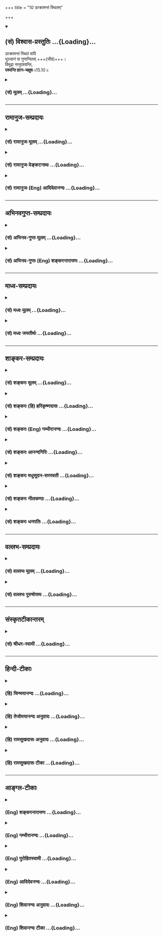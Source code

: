 +++
title = "10 उत्क्रामन्तं स्थितम्"

+++
<div class="js_include" newlevelforh1="2" title="(सं) विश्वास-प्रस्तुतिः" unfilled url="/mahAbhAratam/shlokashaH/06-bhIShma-parva/03-bhagavad-gItA-parva/saMskRtam/vishvAsa-prastutiH/15_puruShottama-yogaH/10_utkrAmantaM_sthit.md">
<details open><summary><h2>(सं) विश्वास-प्रस्तुतिः ...{Loading}...</h2></summary>

उत्क्रामन्तं स्थितं वापि  
भुञ्जानं वा गुणान्वितम् +++(जीवं)+++।  
विमूढा नानुपश्यन्ति,  
**पश्यन्ति ज्ञान-चक्षुषः**॥15.10॥
</details>
</div>
<div class="js_include collapsed" newlevelforh1="3" title="(सं) मूलम्" unfilled url="/mahAbhAratam/shlokashaH/06-bhIShma-parva/03-bhagavad-gItA-parva/saMskRtam/mUlam/15_puruShottama-yogaH/10_utkrAmantaM_sthit.md">
<details><summary><h3>(सं) मूलम् ...{Loading}...</h3></summary>

उत्क्रामन्तं स्थितं वापि भुञ्जानं वा गुणान्वितम्।  
विमूढा नानुपश्यन्ति पश्यन्ति ज्ञानचक्षुषः।।15.10।।
</details>
</div>


_________________
## रामानुज-सम्प्रदायः
<div class="js_include collapsed" newlevelforh1="3" title="(सं) रामानुजः मूलम्" unfilled url="/mahAbhAratam/shlokashaH/06-bhIShma-parva/03-bhagavad-gItA-parva/saMskRtam/rAmAnujaH/mUlam/15_puruShottama-yogaH/10_utkrAmantaM_sthit.md">
<details><summary><h3>(सं) रामानुजः मूलम् ...{Loading}...</h3></summary>

।।15.10।। एवं **गुणान्वितं**
सत्त्वादिगुणमयप्रकृतिपरिणामविशेषमनुष्यत्वादिसंस्थानपिण्डसंसृष्टं
पिण्डविशेषाद् **उत्क्रामन्तं** पिण्डविशेषे अव**स्थितं वा** गुणमयान्
विषयान् **भुञ्जानं** वा कदाचिद् **अपि**
प्रकृतिपरिणामविशेषमनुष्यत्वादिपिण्डाद् विलक्षणं ज्ञानैकाकारं **विमूढा न
अनुपश्यन्ति। विमूढाः मनुष्यत्वादिपिण्डात्माभिमानिनः।**ज्ञानचक्षुषः **तु
पिण्डात्मविवेकविषयज्ञानवन्तः सर्वावस्थम् अपि एनं विविक्ताकारम् एव**
पश्यन्ति।

</details>
</div>
<div class="js_include collapsed" newlevelforh1="3" title="(सं) रामानुजः वेङ्कटनाथः" unfilled url="/mahAbhAratam/shlokashaH/06-bhIShma-parva/03-bhagavad-gItA-parva/saMskRtam/rAmAnujaH/venkaTanAthaH/15_puruShottama-yogaH/10_utkrAmantaM_sthit.md">
<details><summary><h3>(सं) रामानुजः वेङ्कटनाथः ...{Loading}...</h3></summary>

  
  
।।15.10।। कर्मकलापनिगलितस्य कलेवरकारागृहेऽवस्थानं;
तत्रोत्क्रमणप्रवेशादिक्लेशः; तत्रस्थस्य च विषमधुकल्पक्षुद्रतरविषयोपसेवा
चोक्तानि। अथ तदुपरि तन्निदानभूतमात्मापहरणचौर्यमुपक्षिप्य योग्यानुपलम्भं
च परिहरति -- उत्क्रामन्तम् इति श्लोकेन। गुणान्वितत्वमितरेषां
हेतुरित्यभिप्रायेण पूर्वं तद्व्याख्या। उत्क्रमणादिकथनं
सर्वावस्थोपलक्षणमित्यभिप्रायेणकदाचिदपीत्युक्तम्। अहम् इति
नित्यमुपलभ्यमाने सर्वेषां स्वात्मनि; भुञ्जानतादौ च स्वात्मसाक्षिके कथं
केचिन्नानुपश्यन्ति इत्युच्यत इत्यत्राह -- मनुष्यत्वादिपिण्डाद्विलक्षण
मिति। प्रकृतिपरिणामविशेषमनुष्यत्वादिविशिष्टपिण्डादित्यर्थः।
ज्ञानैकाकारत्वोक्तिर्वैलक्षण्यप्रकाराणामुपलक्षणार्था। विमूढा नानुपश्यन्ति
इति भगवतः सानुक्रोशोक्तिः। यथावस्थितात्मदर्शनमूलं विमूढत्वं
तद्विषयमेवेत्याह -- मनुष्यत्वादिपिण्डात्माभिमानिन इति।
नित्यस्वप्रकाशत्वाद्व्यतिरेकाय विविक्ताकारत्वोक्तिः।  
  

</details>
</div>
<div class="js_include collapsed" newlevelforh1="3" title="(सं) रामानुजः (Eng) आदिदेवानन्दः" unfilled url="/mahAbhAratam/shlokashaH/06-bhIShma-parva/03-bhagavad-gItA-parva/saMskRtam/rAmAnujaH/english/AdidevAnandaH/15_puruShottama-yogaH/10_utkrAmantaM_sthit.md">
<details><summary><h3>(सं) रामानुजः (Eng) आदिदेवानन्दः ...{Loading}...</h3></summary>

15.10 The deluded do not perceive the Atman (self) as a form of knowledge separate from Its human and other configurations which are particular transformations of Prakrti, with which the self is conjoined when It is in embodied condition, experiencing the objects of the senses. The self also departs from the body when the body dies and assumes another body. The deluded or those who misconceive the body as the self do not understand all this. However, those who possess the eye of knowledge, i.e., have the knowledge concerning the difference between the body and the self, perceive the self as having a form different from the body in all conditions.

</details>
</div>


_________________
## अभिनवगुप्त-सम्प्रदायः
<div class="js_include collapsed" newlevelforh1="3" title="(सं) अभिनव-गुप्तः मूलम्" unfilled url="/mahAbhAratam/shlokashaH/06-bhIShma-parva/03-bhagavad-gItA-parva/saMskRtam/abhinava-guptaH/mUlam/15_puruShottama-yogaH/10_utkrAmantaM_sthit.md">
<details><summary><h3>(सं) अभिनव-गुप्तः मूलम् ...{Loading}...</h3></summary>
<div class="js_include" includetitle="false" newlevelforh1="2" unfilled="" url="../11_yatanto_yoginashc.md"></div>
</details>
</div>
<div class="js_include collapsed" newlevelforh1="3" title="(सं) अभिनव-गुप्तः (Eng) शङ्करनारायणः" unfilled url="/mahAbhAratam/shlokashaH/06-bhIShma-parva/03-bhagavad-gItA-parva/saMskRtam/abhinava-guptaH/english/shankaranArAyaNaH/15_puruShottama-yogaH/10_utkrAmantaM_sthit.md">
<details><summary><h3>(सं) अभिनव-गुप्तः (Eng) शङ्करनारायणः ...{Loading}...</h3></summary>

15.10 See Comment under 15.11

</details>
</div>


_________________
## माध्व-सम्प्रदायः
<div class="js_include collapsed" newlevelforh1="3" title="(सं) मध्वः मूलम्" unfilled url="/mahAbhAratam/shlokashaH/06-bhIShma-parva/03-bhagavad-gItA-parva/saMskRtam/madhvaH/mUlam/15_puruShottama-yogaH/10_utkrAmantaM_sthit.md">
<details><summary><h3>(सं) मध्वः मूलम् ...{Loading}...</h3></summary>

।।15.10।। तर्हि किमिति न दृश्यते इत्यत आह -- उत्क्रामन्तमित्यादिना।

</details>
</div>
<div class="js_include collapsed" newlevelforh1="3" title="(सं) मध्वः जयतीर्थः" unfilled url="/mahAbhAratam/shlokashaH/06-bhIShma-parva/03-bhagavad-gItA-parva/saMskRtam/madhvaH/jayatIrthaH/15_puruShottama-yogaH/10_utkrAmantaM_sthit.md">
<details><summary><h3>(सं) मध्वः जयतीर्थः ...{Loading}...</h3></summary>

।।15.10।। उक्तमेव किमित्युच्यते इति मन्दाशङ्कानिरासार्थमुत्तरश्लोकद्वयस्य
सङ्गतिमाह -- **तर्ही**ति। यदि जीवातिरिक्तो देहे नियामकः स्यादिति शेषः।
उक्तानुवादेन विमूढत्वमनुपलम्भे कारणम्। न तदभाव इत्युच्यत इति भावः।

</details>
</div>


_________________
## शाङ्कर-सम्प्रदायः
<div class="js_include collapsed" newlevelforh1="3" title="(सं) शङ्करः मूलम्" unfilled url="/mahAbhAratam/shlokashaH/06-bhIShma-parva/03-bhagavad-gItA-parva/saMskRtam/shankaraH/mUlam/15_puruShottama-yogaH/10_utkrAmantaM_sthit.md">
<details><summary><h3>(सं) शङ्करः मूलम् ...{Loading}...</h3></summary>

।।15.10।। --,**उत्क्रामन्तं** देहं पूर्वोपात्तं परित्यजन्तं **स्थितं
वा**पि देहे तिष्ठन्तं **भुञ्जानं वा** शब्दादीँश्च उपलभमानं
**गुणान्वितं** सुखदुःखमोहाद्यैः गुणैः अन्वितम् अनुगतं संयुक्तमित्यर्थः।
एवंभूतम**पि** एनम् अत्यन्तदर्शनगोचरप्राप्तं **विमूढाः**
दृष्टादृष्टविषयभोगबलाकृष्टचेतस्तया अनेकधा मूढाः **न अनुपश्यन्ति** -- अहो
कष्टं वर्तते इति अनुक्रोशति च भगवान् --,ये तु पुनः
प्रमाणजनितज्ञानचक्षुषः ते एनं **पश्यन्ति ज्ञानचक्षुषः** विविक्तदृष्टयः
इत्यर्थः।।

</details>
</div>
<div class="js_include collapsed" newlevelforh1="3" title="(सं) शङ्करः (हि) हरिकृष्णदासः" unfilled url="/mahAbhAratam/shlokashaH/06-bhIShma-parva/03-bhagavad-gItA-parva/saMskRtam/shankaraH/hindI/harikRShNadAsaH/15_puruShottama-yogaH/10_utkrAmantaM_sthit.md">
<details><summary><h3>(सं) शङ्करः (हि) हरिकृष्णदासः ...{Loading}...</h3></summary>

।।15.10।। इस प्रकार इस देहधारी ( जीवात्मा ) को शरीरसे --, उत्क्रमण करते
हुएको अर्थात् पहले प्राप्त किये शरीरको छोड़कर जाते हुएको; अथवा शरीरमें
स्थित रहते हुएको; या शब्दादि विषयोंका भोग करते हुएको; या सुखदुःखमोह आदि
गुणोंसे युक्त हुएको भी; यानी इस प्रकार अत्यन्त दर्शनगोचर होते हुए भी इस
आत्माको मूढ़ लोग; जो कि दृष्ट और अदृष्ट विषयभोगोंकी लालसाके बलसे चित्त
आकृष्ट हो जानेके कारण अनेक प्रकारसे मोहित हो रहे हैं; नहीं देखते; अहो यह
बड़े दुःखकी बात है; इस प्रकार भगवान् करुणा प्रकट करते हैं। परंतु जो
प्रमाणजनित ज्ञाननेत्रोंसे युक्त हैं अर्थात् विवेकदृष्टिवाले हैं; वे इसे
देखते हैं।

</details>
</div>
<div class="js_include collapsed" newlevelforh1="3" title="(सं) शङ्करः (Eng) गम्भीरानन्दः" unfilled url="/mahAbhAratam/shlokashaH/06-bhIShma-parva/03-bhagavad-gItA-parva/saMskRtam/shankaraH/english/gambhIrAnandaH/15_puruShottama-yogaH/10_utkrAmantaM_sthit.md">
<details><summary><h3>(सं) शङ्करः (Eng) गम्भीरानन्दः ...{Loading}...</h3></summary>

15.10 Thus, the embodied soul, utkarmantam, when it is leaving the
body-the body that was assumed earlier; or sthitam, while residing in
the (present) body; or bhunjanam, experiencing sound etc.; or
guna-anvitam, in association with, i.e. identified with, the alities
called happiness, sorrow and delusion-even when, under such conditions,
this one comes very much within the range of cognition; vimudhah, the
persons who are diversely deluded as a result of their hearts being
forcibly attracted by the enjoyments of seen and unseen objects; na, do
not; anu-pasyanti, see. And the Lord regrets this saying, 'Alas! How
sorrowful this is!' Those others, again, jnana-caksusah, who have the
eye of knowledge, \[Jnana-caksuh means the scriptures supported by
reasoning, which are the means of knowledge.\] who have the insight of
under-standing which has arisen from the valid means of knowledge, i.e.,
those having a clear vision; pasyanti, see this one.

</details>
</div>
<div class="js_include collapsed" newlevelforh1="3" title="(सं) शङ्करः आनन्दगिरिः" unfilled url="/mahAbhAratam/shlokashaH/06-bhIShma-parva/03-bhagavad-gItA-parva/saMskRtam/shankaraH/AnandagiriH/15_puruShottama-yogaH/10_utkrAmantaM_sthit.md">
<details><summary><h3>(सं) शङ्करः आनन्दगिरिः ...{Loading}...</h3></summary>

।।15.10।। शरीरमित्यादिश्लोके देहादात्मनोऽतिरेकमुक्त्वा श्रोत्रं
चक्षुरित्यादौ स्वाभिलषिते विषये यथायथं करणानां
प्रवर्तकत्वात्तेभ्योऽतिरिक्तश्चात्मेत्युक्तं तर्हि तमुत्क्रान्त्यादि
कुर्वन्तं स्वरूपत्वात्किमिति सर्वे न पश्यन्तीत्याशङ्क्याह -- **एवमिति।**
संनिहिततमत्वेन दर्शनयोग्यमपि विषयपरवशादात्मानं सर्वे न
पश्यन्तीति,भगवतोऽनुक्रोशं दर्शयति -- **एवंभूतमिति।** तर्हि
केषामात्मदर्शनं तदाह -- **ये तु पुनरिति।**

</details>
</div>
<div class="js_include collapsed" newlevelforh1="3" title="(सं) शङ्करः मधुसूदन-सरस्वती" unfilled url="/mahAbhAratam/shlokashaH/06-bhIShma-parva/03-bhagavad-gItA-parva/saMskRtam/shankaraH/madhusUdana-sarasvatI/15_puruShottama-yogaH/10_utkrAmantaM_sthit.md">
<details><summary><h3>(सं) शङ्करः मधुसूदन-सरस्वती ...{Loading}...</h3></summary>

।।15.10।। एवं देहगतं दर्शनयोग्यमपि देहादुत्क्रामन्तं देहान्तरं गच्छन्तं
पूर्वस्मात्स्थितं वापि तस्मिन्नेव देहे भुञ्जानं वा विषयान् शब्दादीन्
गुणान्वितं सुखदुःखमोहात्मकैर्गुणैरन्वितमेवं सर्वास्ववस्थासु
दर्शनयोग्यमप्येनं विमूढा
दृष्टादृष्टविषयभोगवासनाकृष्टचेतस्तयात्मानात्मविवेकायोग्या नानुपश्यन्ति
अहो कष्टं वर्तत इत्यज्ञाननुक्रोशति भगवान्। ये तु प्रमाणजनितज्ञानचक्षुषो
विवेकिनस्त एव पश्यन्ति।

</details>
</div>
<div class="js_include collapsed" newlevelforh1="3" title="(सं) शङ्करः नीलकण्ठः" unfilled url="/mahAbhAratam/shlokashaH/06-bhIShma-parva/03-bhagavad-gItA-parva/saMskRtam/shankaraH/nIlakaNThaH/15_puruShottama-yogaH/10_utkrAmantaM_sthit.md">
<details><summary><h3>(सं) शङ्करः नीलकण्ठः ...{Loading}...</h3></summary>

।।15.10।। तमेवंभूतं मनःषष्ठानीन्द्रियाणि प्राणं चाधिष्ठाय
तेषामुत्क्रमणेनोत्क्रामन्तं तेषां स्थित्या स्थितं तेषां भोगेन भुञ्जानं
तेषां सत्वरजस्तमोगुणयुक्तत्वेन गुणान्वितं घटसूर्यमिव घटाकाशमिव वा
घटगमनादिना गमनादिमन्तं स्वतस्तूत्क्रमणादिशून्यमपि विमूढास्तात्त्विकरूपं
नानुपश्यन्ति ज्ञानचक्षुषस्तु पश्यन्ति। उपाधेरेवोत्क्रमणादिकं न
तूपहितस्यात्मन इति जानन्त्येवेत्यर्थः।

</details>
</div>
<div class="js_include collapsed" newlevelforh1="3" title="(सं) शङ्करः धनपतिः" unfilled url="/mahAbhAratam/shlokashaH/06-bhIShma-parva/03-bhagavad-gItA-parva/saMskRtam/shankaraH/dhanapatiH/15_puruShottama-yogaH/10_utkrAmantaM_sthit.md">
<details><summary><h3>(सं) शङ्करः धनपतिः ...{Loading}...</h3></summary>

।।15.10।। शरीरमित्यादिश्लोकेन देहाद्य्वतिरेकमात्मनोऽभिधाय श्रोत्रमित्यादौ
श्रोत्रादिप्रवर्तकस्तेभ्यो भिन्न इति तस्य भेद उक्तस्तर्हि
तमुत्क्रन्त्यादिकुर्वन्तं देहादिव्यतिरिक्तं स्वस्वरुपं किमिति सर्वे न
पश्यन्ति इतिचेत्तत्राह -- उत्क्रामन्तमिति। एवं देहादुत्क्रामन्तं
पूर्वोपात्तं देहं परित्यजन्तं स्थितं देहे तिष्ठन्तं वापि भुञ्जानं
शब्दादींश्चोपलभमानं वा गुणान्वितं सुखदुःखमोहसंज्ञकैर्गुणैरनुगतं
संयुक्तमेवंभूतमप्येवमत्यन्तदर्शनगोचरतां प्राप्तं विमूढा
दृष्टादृष्टविषयोभोगबलाकृष्टचेतस्तयानकधा मूढा मोहिता संज्ञकैर्गुणैरनुगतं
संयुक्तमेवंभूतमप्येवमत्यन्तदर्शनगोचरतां प्राप्तं विमूढा
दृष्टादृष्टविषयभोगबलाकृष्टस्तयानेकधा मूढा मोहिता नानुपश्यन्त्यहो कष्टं
वर्तत इति अनुक्रोशति भगवान्। तर्ह्यत्मानं के कथं पश्यन्तीति तत्राह।
ज्ञानं न्यायानुगृहीतशास्त्रजन्यमात्मदर्शनसाधनं चक्षुर्येषां ते
प्रमाण्यजनितज्ञानचक्षुषो विवक्तदृष्ट्या एनं सर्वविलक्षणं सर्वाधिष्ठानं
सर्वसत्तास्फूर्तिप्रदं पश्यन्ति साक्षात्कुर्वन्ति।

</details>
</div>


_________________
## वल्लभ-सम्प्रदायः
<div class="js_include collapsed" newlevelforh1="3" title="(सं) वल्लभः मूलम्" unfilled url="/mahAbhAratam/shlokashaH/06-bhIShma-parva/03-bhagavad-gItA-parva/saMskRtam/vallabhaH/mUlam/15_puruShottama-yogaH/10_utkrAmantaM_sthit.md">
<details><summary><h3>(सं) वल्लभः मूलम् ...{Loading}...</h3></summary>

।।15.10।। ननु तर्हि सङ्घाताद्भेदत एवम्भूतात्मानं किं न पश्यन्ति तत्राह --
उत्क्रामन्तमिति। विमूढा नानुपश्यन्ति तमेनं
सत्त्वादिगुणमयप्रकृतिपरिणामविशेषमनुष्यत्वादिसंस्थानपिण्डसंसृष्टं
पिण्डविशेषादुत्क्रामन्तं पिण्डविशेषेऽवस्थितं वा गुणमयान् विषयान्
भुञ्जानं वा तद्गुणसारान्वितं वा प्रकृतिमयमनुष्यत्वादिपिण्डात्माभिमानिनो
न पश्यन्ति। ज्ञानचक्षुषस्तु
पिण्डात्मविवेकविषयज्ञानदृष्टयस्तु,सर्वावस्थमप्येनं विविक्ताकारमेव
पश्यन्ति।

</details>
</div>
<div class="js_include collapsed" newlevelforh1="3" title="(सं) वल्लभः पुरुषोत्तमः" unfilled url="/mahAbhAratam/shlokashaH/06-bhIShma-parva/03-bhagavad-gItA-parva/saMskRtam/vallabhaH/puruShottamaH/15_puruShottama-yogaH/10_utkrAmantaM_sthit.md">
<details><summary><h3>(सं) वल्लभः पुरुषोत्तमः ...{Loading}...</h3></summary>

  
  
।।15.10।। एवम्भूतं कथं सर्वे न पश्यन्ति तत्राह -- उत्क्रामन्तमिति।

**उत्क्रामन्तं** भजन-रसानुपयुक्त-देहात् उपयुक्ताय गच्छन्तं वा विकल्पेन
तादृग्-ईक्षणेच्छया तत्रैव **स्थितम् अपि वा भुञ्जानं** तादृग्-विषय-रसानुभावकं गुणान्वितं तद्-भोग-पटुभिर् इन्द्रियैर् युक्तं मुख्यजीवं **विमूढाः** सत्सङ्गाभावेन स्वोपभोगैक-पराक्षिप्त-दृशो **नानुपश्यन्ति** - तद्दृष्ट्वाऽपि स्वयं न पश्यन्ति।

**ज्ञानचक्षुषः** सत्सङ्ग-लब्ध-स्वरूपाः **पश्यन्ति**।  
  

</details>
</div>


_________________
## संस्कृतटीकान्तरम्
<div class="js_include collapsed" newlevelforh1="3" title="(सं) श्रीधर-स्वामी" unfilled url="/mahAbhAratam/shlokashaH/06-bhIShma-parva/03-bhagavad-gItA-parva/saMskRtam/shrIdhara-svAmI/15_puruShottama-yogaH/10_utkrAmantaM_sthit.md">
<details><summary><h3>(सं) श्रीधर-स्वामी ...{Loading}...</h3></summary>

।।15.10।। ननु च कार्यकारणसंघातव्यतिरेकेणैवंभूतमात्मानं सर्वेऽपि किं न
पश्यन्ति तत्राह **-- उत्क्रामन्तमिति।** उत्क्रामन्तं देहाद्देहान्तरं
गच्छन्तम्। तस्मिन्नेव देहे स्थितं वा विषयान्भुञ्जानं वा
गुणान्वितमिन्द्रियादियुक्तं जीवं विमूढा नानुपश्यन्ति नालोकयन्ति।
ज्ञानमेव चक्षुर्येषां ते विवेकिनः पश्यन्ति।

</details>
</div>


_________________
## हिन्दी-टीकाः
<div class="js_include collapsed" newlevelforh1="3" title="(हि) चिन्मयानन्दः" unfilled url="/mahAbhAratam/shlokashaH/06-bhIShma-parva/03-bhagavad-gItA-parva/hindI/chinmayAnandaH/15_puruShottama-yogaH/10_utkrAmantaM_sthit.md">
<details><summary><h3>(हि) चिन्मयानन्दः ...{Loading}...</h3></summary>

।।15.10।। यह एक सर्वत्र अनुभव सत्य है कि सामान्य बुद्धि का पुरुष यद्यपि
वस्तु को देखता है; तथापि उसे पूर्ण तथा यथार्थ रूप से समझ नहीं पाता है।
वस्तु का वास्तविक ज्ञान केवल उस विषय के ज्ञानियों को ही उपलब्ध होता
है। प्रत्येक व्यक्ति किसी साहित्यिक रचना को पढ़ सकता है; परन्तु एक
भाषाविद् पुरुष ही उस रचनाकार की दृष्टि को यथार्थत समझकर उसका पूर्ण आनन्द
अनुभव कर सकता है। एक जौहरी ही मणियों के गुणस्तर और वास्तविक मूल्य को आंक
सकता है। अन्य लोग केवल देख ही सकते हैं। सभी लोग संगीत सुन सकते हैं;
किन्तु एक कुशल संगीतज्ञ ही किसी सर्वोत्कृष्ट गायन की शास्त्रीय सूक्ष्मता
एवं सुन्दरता का आनन्द उठा सकता है। इसी प्रकार; इसी चैतन्य आत्मा की
उपस्थिति से ही हम विषय; भावनाओं और विचारों का अनुभव करते हैं; परन्तु
केवल आत्मज्ञानी पुरुष ही इसे पहचानते हैं और स्वयं आत्मस्वरूप बनकर जीते
हैं। आत्मा तो नित्य विद्यमान है। इसका अभाव कभी नहीं होता। देहत्याग के समय
सूक्ष्म शरीर को चेतनता प्रदान करने वाला आत्मा ही होता है। एक देहविशेष के
जीवन काल में आत्मा ही समस्त अनुभवों को प्रकाशित करता है। सुखदुखात्मक
मानसिक अनुभवों तथा बुद्धि के निर्णयों का प्रकाशक भी आत्मा ही है। इसी
प्रकार क्षणक्षण परिवर्तनशील हमारे मन के सात्त्विक (शांति); राजसिक
(विक्षेप) और तामसिक (मोहादि) भावों का ज्ञान भी चैतन्य के कारण ही संभव
होता है फिर भी अविवेकी जन उसे पहचान नहीं पाते जिसकी उपस्थिति से ही कोई
अनुभव संभव हो सकता है। सामान्य जन अपने अनुभवों तथा उनके विषयों के प्रति
ही इतने अधिक आसक्त और व्यस्त हो जाते हैं कि उनका सम्पूर्ण ध्यान बाह्य
विषयों और सुन्दर संरचनाओं की सुन्दरता में ही आकृष्ट रहता है। वे उस आत्मा
की उपेक्षा करते हैं तथा उसे पहचान नहीं पाते; जिसकी उपस्थिति से ही कोई
अनुभव संभव हो सकता है। इनके सर्वथा विपरीत वे ज्ञानीजन हैं; जो नाम और
रूपों के विस्तार से विरक्त होकर इस विस्तार के सार तत्त्व उस ब्रह्म को
देखते हैं; जो उनके हृदय में आत्मरूप से स्थित सभी को प्रकाशित करता है। इस
आत्मतत्त्व का दर्शन वे ज्ञानचक्षु से करते हैं। ज्ञानचक्षु कोई
अन्तरिन्द्रिय नहीं हैं। विवेक वैराग्य आदि गुणों से सम्पन्न साधक जब
वेदान्त प्रमाण के द्वारा आत्मविचार करता है; तब उस विचार से प्राप्त
आत्मबोध ही ज्ञानचक्षु है। श्री शंकराचार्य ने इस ज्ञानचक्षु का और कलात्मक
वर्णन अपने आत्मबोध नामक ग्रन्थ में,किया है। आत्मदर्शन करने में अज्ञानी की
विफलता और ज्ञानी की सफलता का कारण अगले श्लोक में वर्णन करते हैं

</details>
</div>
<div class="js_include collapsed" newlevelforh1="3" title="(हि) तेजोमयानन्दः अनुवादः" unfilled url="/mahAbhAratam/shlokashaH/06-bhIShma-parva/03-bhagavad-gItA-parva/hindI/tejomayAnandaH/anuvAdaH/15_puruShottama-yogaH/10_utkrAmantaM_sthit.md">
<details><summary><h3>(हि) तेजोमयानन्दः अनुवादः ...{Loading}...</h3></summary>

।।15.10।। शरीर को त्यागते हुये, उसमें स्थित हुये अथवा (विषयों को) भोगते
हुये, गुणों से समन्वित आत्मा को विमूढ़ लोग नहीं देखते हैं; (परन्तु)
ज्ञानचक्षु वाले पुरुष उसे देखते हैं।।

</details>
</div>
<div class="js_include collapsed" newlevelforh1="3" title="(हि) रामसुखदासः अनुवादः" unfilled url="/mahAbhAratam/shlokashaH/06-bhIShma-parva/03-bhagavad-gItA-parva/hindI/rAmasukhadAsaH/anuvAdaH/15_puruShottama-yogaH/10_utkrAmantaM_sthit.md">
<details><summary><h3>(हि) रामसुखदासः अनुवादः ...{Loading}...</h3></summary>

।।15.10।। शरीरको छोड़कर जाते हुए या दूसरे शरीरमें स्थित हुए अथवा विषयोंको
भोगते हुए भी गुणोंसे युक्त जीवात्माके स्वरूपको मूढ़ मनुष्य नहीं जानते,
ज्ञानरूपी नेत्रोंवाले ज्ञानी मनुष्य ही जानते हैं।

</details>
</div>
<div class="js_include collapsed" newlevelforh1="3" title="(हि) रामसुखदासः टीका" unfilled url="/mahAbhAratam/shlokashaH/06-bhIShma-parva/03-bhagavad-gItA-parva/hindI/rAmasukhadAsaH/TIkA/15_puruShottama-yogaH/10_utkrAmantaM_sthit.md">
<details><summary><h3>(हि) रामसुखदासः टीका ...{Loading}...</h3></summary>

।।15.10।।***व्याख्या --***  **उत्क्रामन्तम् --** स्थूलशरीरको छोड़ते
समय जीव सूक्ष्म और कारणशरीरको साथ लेकर प्रस्थान करता है। इसी क्रियाको
यहाँ **उत्क्रामन्तम्** पदसे कहा है। जबतक हृदयमें धड़कन रहती है; तबतक
जीवका प्रस्थान नहीं माना जाता। हृदयकी धड़कन बंद हो जानेके बाद भी जीव कुछ
समयतक रह सकता है। वास्तवमें अचल होनेसे शुद्ध चेतनतत्त्वका आवागमन नहीं
होता। प्राणोंका ही आवागमन होता है। परन्तु सूक्ष्म और कारणशरीरसे सम्बन्ध
रहनेके कारण जीवका आवागमन कहा जाता है। आठवें श्लोकमें ईश्वर बने जीवात्माके
विषयमें आये **उत्क्रामति** पदको यहाँ **उत्क्रामन्तम्** पदसे कहा गया
है।**स्थितं वा --** जिस प्रकार कैमरेपर वस्तुका जैसा प्रतिबिम्ब पड़ता है;
उसका वैसा ही चित्र अङ्कित हो जाता है। इसी प्रकार मृत्युके समय
अन्तःकरणमें जिस भावका चिन्तन होता है; उसी आकारका सूक्ष्मशरीर बन जाता है।
जैसे कैमरेपर पड़े प्रतिबिम्बके अनुसार चित्रके तैयार होनेमें समय लगता है;
ऐसे ही अन्तकालीन चिन्तनके अनुसार भावी स्थूलशरीरके बननेमें (शरीरके अनुसार
कम या अधिक) समय लगता है। आठवें श्लोकमें जिसका **यदवाप्नोति** पदसे वर्णन
हुआ है; उसीको यहाँ **स्थितम्** पदसे कहा गया है।**अपि भुञ्जानं वा --**
मनुष्य जब विषयोंको भोगता है; तब अपनेको बड़ा सावधान मानता है और
विषयसेवनमें सावधान रहता भी है। विषयी मनुष्य शब्द; स्पर्श; रूप; रस; और
गन्ध -- इनमेंसे एकएक विषयको अच्छी तरह जानता है। अपनी जानकारीसे एकएक
विषयको भी बड़ी स्पष्टतासे वर्णन करता है। इतनी सावधानी रखनेपर भी वह मूढ़
(अज्ञानी) ही है क्योंकि विषयोंके प्रति यह सावधानी किसी कामकी नहीं है;
प्रत्युत मरनेपर नरकों और नीच योनियोमें ले जानेवाली है। परमात्मा; जीवात्मा
और संसार -- इन तीनोंके विषयमें शास्त्रों और दार्शनिकोंके अनेक मतभेद हैं
परन्तु जीवात्मा संसारके सम्बन्धसे महान् दुःख पाता है और परमात्माके
सम्बन्धसे महान् सुख पाता है -- इसमें सभी शास्त्र और दार्शनिक एकमत
हैं। संसार एक क्षण भी स्थिर नहीं रहता -- यह अकाट्य नियम है। संसार
क्षणभङ्गुर है -- यह बात कहते; सुनते और पढ़ते हुए भी मूढ़ मनुष्य संसारको
स्थिर मानते हैं। भोगसामग्री; भोक्ता और भोगरूप क्रिया -- इन सबको स्थायी
माने बिना भोग हो ही नहीं सकता। भोगी मनुष्यकी बुद्धि इतनी मूढ़ हो जाती है
कि वह इन भोगोंसे बढ़कर कुछ है ही नहीं -- ऐसा दृढ़ निश्चय कर लेता है
(गीता 16। 11)। इसलिये ऐसे मनुष्योंके ज्ञाननेत्र बंद ही रहते हैं। वे
मौतको निश्चित जानते हुए भी भोग भोगनेके लिये (मरनेवालोंके लोकमें रहते हुए
भी) सदा जीते रहनेकी इच्छा रखते हैं।**अपि** पदका भाव है कि जीवात्मा जिस
समय स्थूलशरीरसे निकलकर (सूक्ष्म और कारणशरीरसहित) जाता है; दूसरे शरीरको
प्राप्त होता है तथा विषयोंका उपभोग करता है -- इन तीनों ही अवस्थाओंमें
गुणोंमेंसे लिप्त दीखनेपर भी वास्तवमें वह स्वयं निर्लिप्त ही रहता है।
वास्तविक स्वरूपमें न उत्क्रमण है; न, स्थिति है और न भोक्तापन ही है। पिछले
श्लोकके **विषयानुपसेवते** पदको ही यहाँ **भुञ्जानम्** पदसे कहा गया
है।**गुणान्वितम् --** यहाँ **गुणान्वितम्** पदका तात्पर्य यह है कि
गुणोंसे सम्बन्ध मानते रहनेके कारण ही जीवात्मामें उत्क्रमण; स्थिति और भोग
-- ये तीनों क्रियाएँ प्रतीत होती हैं। वास्तवमें आत्माका गुणोंसे सम्बन्ध
है ही नहीं। भूलसे ही इसने अपना सम्बन्ध गुणोंसे मान रखा है; जिसके कारण
इसे बारम्बार ऊँचनीच योनियोंमें जाना पड़ता है। गुणोंसे सम्बन्ध जोड़कर
जीवात्मा संसारसे सुख चाहता है -- यह उसकी भूल है। सुख लेनेके लिये शरीर भी
अपना नहीं है; फिर अन्यकी तो बात ही क्या हैमनुष्य मानो किसीनकिसी प्रकारसे
संसारमें ही फँसना चाहता है व्याख्यान देनेवाला व्यक्ति श्रोताओंको अपना
मानने लग जाता है। किसीका भाईबहन न हो; तो वह धर्मका भाईबहन बना लेता है।
किसीका पुत्र न हो; तो वह दूसरेका बालक गोद ले लेता है। इस तरह नयेनये
सम्बन्ध जोड़कर मनुष्य चाहता तो सुख है; पर पाता दुःख ही है। इसी बातको
भगवान् कह रहे हैं कि जीव स्वरूपसे गुणातीत होते हुए भी गुणों(देश; काल;
व्यक्ति; वस्तु) से सम्बन्ध जोड़कर उनसे बँध जाता है। इसी अध्यायके सातवें
श्लोकमें आये **प्रकृतिस्थानि** पदको ही यहाँ **गुणान्वितम्** पदसे कहा गया
है।  
  
**मार्मिक बात**  
  
जबतक मनुष्यका प्रकृति अथवा उसके कार्य -- गुणोंसे किञ्चिन्मात्र भी
सम्बन्ध रहता है; तबतक गुणोंके अधीन होकर उसे कर्म करनेके लिये बाध्य होना
पड़ता है (गीता 3। 5)। चेतन होकर गुणोंके अधीन रहना अर्थात् जडकी
परतन्त्रता स्वीकार करना व्यभिचारदोष है। प्रकृति अथवा गुणोंसे सर्वथ मुक्त
होनेपर जो स्वाधीनताका अनुभव होता है; उसमें भी साधक जबतक (अहङ्की गन्ध
रहनेके कारण) रस लेता है; तबतक व्यभिचारदोष रहता ही है। रस न लेनेसे जब वह
व्यभिचारदोष मिट जाता है; तब अपने प्रेमास्पद भगवान्के प्रति स्वतः प्रियता
जाग्रत् होती है। फिर प्रेमहीप्रेम रह जाता है; जो उत्तरोत्तर वृद्धिको
प्राप्त होता रहता है। इस प्रेमको प्राप्त करना ही जीवका अन्तिम लक्ष्य है।
इस प्रेमकी प्राप्तिमें ही पूर्णता है। भगवान् भी भक्तको अपना अलौकिक प्रेम
देकर ही राजी होते हैं और ऐसे प्रेमी भक्तको योगियोंमें सर्वश्रेष्ठ योगी
मानते हैं (गीता 6। 47)। गुणातीत होनेमें तो (स्वयंका विवेक सहायक होनेके
कारण) अपने साधनका सम्बन्ध रहता है; पर गुणातीत होनेके बाद प्रेमकी
प्राप्ति होनेमें भगवान्की कृपाका ही सम्बन्ध रहता है।  
  
**विमूढा नानुपश्यन्ति --** जैसे भिन्नभिन्न प्रकारके कार्य करनेपर भी हम
वही रहते हैं; ऐसे ही गुणोंसे युक्त होकर शरीरको छोड़ते; अन्य शरीरको
प्राप्त होते तथा भोग भोगते समय भी स्वयं (आत्मा) वही रहता है। तात्पर्य यह
है कि परिवर्तन क्रियाओंमें होता है; स्वयं में नहीं। परन्तु जो भिन्नभिन्न
क्रियाओंके साथ मिलकर स्वयं को भी भिन्नभिन्न देखने लगता है (3। 27); ऐसे
अज्ञानी (तत्त्वको न जाननेवाले) मनुष्यके लिये यहाँ **विमूढा
नानुपश्यन्ति** पद दिये गये हैं।  
  
मूढ़लोग भोग और संग्रहमें इतने आसक्त रहते हैं कि शरीरादि पदार्थ नित्य
रहनेवाले नहीं हैं -- यह बात सोचते ही नहीं। भोग भोगनेका क्या परिणाम होगा
उस ओर वे देखते ही नहीं। भगवान्ने गीताके सत्रहवें अध्यायमें जहाँ
सात्त्विक; राजस और तामस पुरुषोंको प्रिय लगनेवाले आहारोंका वर्णन किया है;
वहाँ सात्त्विक आहारके परिणामका वर्णन पहले किया गया है राजस आहारके
परिणामका वर्णन अन्तमें किया गया है और तामस आहारके परिणामका वर्णन ही नहीं
किया गया है (गीता 17। 8 -- 10)। इसका कारण यह है कि सात्त्विक मनुष्य कर्म
करनेसे पहले उसके परिणाम(फल) पर दृष्टि रखता है राजस मनुष्य पहले सहसा काम
कर बैठता है; फिर परिणाम चाहे जैसा आये परन्तु तामस मनुष्य तो परिणामकी तरफ
दृष्टि ही नहीं डालता। इसी प्रकार यहाँ भी **विमूढा नानुपश्यन्ति** पद देकर
भगवान् मानो यह कहते हैं कि मोहग्रस्त मनुष्य तामस ही हैं क्योंकि मोह
तमोगुणका कार्य है। वे विषयोंका सेवन करते समय परिणामपर विचार ही नहीं
करते। केवल भोग भोगने और संग्रह करनेमें ही लगे रहते हैं। ऐसे मनुष्योंका
ज्ञान तमोगुणसे ढका रहता है। इस कारण वे शरीर और आत्माके भेदको नहीं जान
सकते।**पश्यन्ति ज्ञानचक्षुषः --** प्राणी; पदार्थ; घटना; परिस्थिति -- कोई
भी स्थिर नहीं है अर्थात् दृश्यमात्र निरन्तर अदर्शनमें जा रहा है -- ऐसा
प्रत्यक्ष अनुभव होना ही ज्ञानरूप चक्षुओंसे देखना है। परिवर्तनकी ओर
दृष्टि होनेसे अपरिवर्तनशील तत्त्वमें स्थिति स्वतः होती है क्योंकि नित्य
परिवर्तनशील पदार्थका अनुभव अपरिवर्तनशील तत्त्वको ही होता है। यहाँ ऐसा
नहीं समझना चाहिये कि ज्ञानी मनुष्यका भी स्थूलशऱीरसे निकलकर दूसरे शरीरको
प्राप्त होना तथा भोग भोगना होता है। ज्ञानी मनुष्यका स्थूलशरीर तो छूटेगा
ही; पर दूसरे शरीरको प्राप्त करना तथा रागबुद्धिसे विषयोंका सेवन करना उसके
द्वारा नहीं होते। दूसरे अध्यायके तेरहवें श्लोकमें भगवान्ने कहा है कि
जैसे जीवात्माकी इस देहमें बालकपन; जवानी और वृद्धावस्था होती है; ऐसे ही
अन्य शरीरकी प्राप्ति होती है; परन्तु उस विषयमें ज्ञानी मनुष्य मोहित अथवा
विकारको प्राप्त नहीं होता। कारण यह है कि वह ज्ञानी मनुष्य ज्ञानरूप
नेत्रोंके द्वारा यह देखता है कि जन्ममृत्यु आदि सब क्रियाएँ या विकार
परिवर्तनशील शरीरमें ही हैं; अपरिवर्तनशील स्वरूपमें नहीं। स्वरूप इन
विकारोंसे सब समय सर्वथा निर्लिप्त रहता है। शरीरको अपना मानने तथा उससे
सुख लेनेकी आशा रखनेसे ही विमूढ़ मनुष्योंको तादात्म्यके कारण ये विकार
स्वयंमें होते प्रतीत होते हैं। विमूढ़ मनुष्य आत्माको गुणोंसे युक्त देखते
हैं और ज्ञाननेत्रोंवाले मनुष्य आत्माको गुणोंसे रहित -- वास्तविक रूपसे
देखते हैं।  
  
***सम्बन्ध --***  पूर्वश्लोकमें वर्णित तत्त्वको जो पुरुष यत्न करनेपर
जानते हैं; उनमें क्या विशेषता है और जो यत्न करनेपर भी नहीं जानते; उनमें
क्या कमी है -- इसको आगेके श्लोकमें बताते हैं।

</details>
</div>


_________________
## आङ्ग्ल-टीकाः
<div class="js_include collapsed" newlevelforh1="3" title="(Eng) शङ्करनारायणः" unfilled url="/mahAbhAratam/shlokashaH/06-bhIShma-parva/03-bhagavad-gItA-parva/english/shankaranArAyaNaH/15_puruShottama-yogaH/10_utkrAmantaM_sthit.md">
<details><summary><h3>(Eng) शङ्करनारायणः ...{Loading}...</h3></summary>

15.10. The deluded do not perceive; \[but\] the men of knowledge-eye do see Him, as He dwells of rises up or enjoys what is endowed with Strands.

</details>
</div>
<div class="js_include collapsed" newlevelforh1="3" title="(Eng) गम्भीरानन्दः" unfilled url="/mahAbhAratam/shlokashaH/06-bhIShma-parva/03-bhagavad-gItA-parva/english/gambhIrAnandaH/15_puruShottama-yogaH/10_utkrAmantaM_sthit.md">
<details><summary><h3>(Eng) गम्भीरानन्दः ...{Loading}...</h3></summary>

15.10 Persons who are diversely deluded do not see it even when it is leaving or residing (in this body), or experiencing, or in association with the alities. Those with the eye of knowledge see.

</details>
</div>
<div class="js_include collapsed" newlevelforh1="3" title="(Eng) पुरोहितस्वामी" unfilled url="/mahAbhAratam/shlokashaH/06-bhIShma-parva/03-bhagavad-gItA-parva/english/purohitasvAmI/15_puruShottama-yogaH/10_utkrAmantaM_sthit.md">
<details><summary><h3>(Eng) पुरोहितस्वामी ...{Loading}...</h3></summary>

15.10 The ignorant do not see that it is He Who is present in life and Who departs at death or even that it is He Who enjoys pleasure through the Qualities. Only the eye of wisdom sees.

</details>
</div>
<div class="js_include collapsed" newlevelforh1="3" title="(Eng) आदिदेवनन्दः" unfilled url="/mahAbhAratam/shlokashaH/06-bhIShma-parva/03-bhagavad-gItA-parva/english/AdidevanandaH/15_puruShottama-yogaH/10_utkrAmantaM_sthit.md">
<details><summary><h3>(Eng) आदिदेवनन्दः ...{Loading}...</h3></summary>

15.10 The deluded do not perceive It (i.e., the self) conjoined with the Gunas when departing or staying or experiencing. They who have the eye of knowledge see It.

</details>
</div>
<div class="js_include collapsed" newlevelforh1="3" title="(Eng) शिवानन्दः अनुवादः" unfilled url="/mahAbhAratam/shlokashaH/06-bhIShma-parva/03-bhagavad-gItA-parva/english/shivAnandaH/anuvAdaH/15_puruShottama-yogaH/10_utkrAmantaM_sthit.md">
<details><summary><h3>(Eng) शिवानन्दः अनुवादः ...{Loading}...</h3></summary>

15.10 The deluded do not see Him Who departs, stays and enjoys; but they who possess the eye of knowledge behold Him.

</details>
</div>
<div class="js_include collapsed" newlevelforh1="3" title="(Eng) शिवानन्दः टीका" unfilled url="/mahAbhAratam/shlokashaH/06-bhIShma-parva/03-bhagavad-gItA-parva/english/shivAnandaH/TIkA/15_puruShottama-yogaH/10_utkrAmantaM_sthit.md">
<details><summary><h3>(Eng) शिवानन्दः टीका ...{Loading}...</h3></summary>

15.10 उत्क्रामन्तम् departing; स्थितम् staying; वा or; अपि also;
भुञ्जानम् enjoying; वा or; गुणान्वितम् united with the Gunas; विमूढाः
the deluded; न not; अनुपश्यन्ति do see (Him); पश्यन्ति behold (Him);
ज्ञानचक्षुषः those who possess the eye of knowledge.Commentary Though the Self is nearest and comes most easily within their field of vision or consciousness; the ignorant and the deluded are not able to behold Him; because they are swayed by the alities of Nature their minds constantly run towards the sensual objects and are saturated with passion they identify the Self with the body their vision is engrossed in external forms. But those who are endowed with the inner eye of intuition do behold Him.Yama said to Nachiketas The selfexistent Brahma created the senses with outgoing tendencies therefore man beholds the external universe and not the internal Self. He aded But some wise men with their senses turned away from the objects; desirous of immortality;
turn their gaze inwards and behold the Self within (seated in their heart). (Katha Upanishad IV.1)Those who possess the inner eye of knowledge behold that the Self is entirely distinct from the body. They realise the Selfs separate existence from the body and know that the body moves and acts on account of Its presence therein; just as the iron moves and acts in the presence of the magnet.

</details>
</div>
